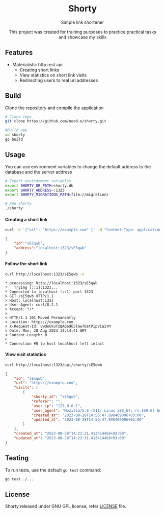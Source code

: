 <p align="center">
<h1 align="center">Shorty</h1>
<p align="center">Simple link shortener </p>
<p align="center">This project was created for training purposes to practice practical tasks and showcase my skills</p>

## Features

  * Materialistic http rest api
    * Creating short links
    * View statistics on short link visits
    * Redirecting users to real url addresses

## Build
Clone the repository and compile the application

```bash
# Clone repo
git clone https://github.com/need-o/shorty.git

#Build app
cd shorty
go build
```

## Usage
You can use environment variables to change the default address to the database and the server address
```bash
# Export environment variables
export SHORTY_DB_PATH=shorty.db
export SHORTY_ADDRESS=:1323
export SHORTY_MIGRATIONS_PATH=file://migrations

# Run shorty
./shorty
```

#### Creating a short link

```bash
curl -d '{"url": "https://example.com" }' -H "Content-Type: application/json" -X POST http://localhost:1323/api/shorty
```

```json
{
    "id":"sE5qwb",
    "address":"localhost:1323/sE5qwb"
}
```

#### Follow the short link

```bash
curl http://localhost:1323/sE5qwb -v
```

```
* processing: http://localhost:1323/sE5qwb
*   Trying [::1]:1323...
* Connected to localhost (::1) port 1323
> GET /sE5qwb HTTP/1.1
> Host: localhost:1323
> User-Agent: curl/8.2.1
> Accept: */*
> 
< HTTP/1.1 301 Moved Permanently
< Location: https://example.com
< X-Request-Id: vwdoUkuTzQAQ6d65lGwTOatPipViaiYM
< Date: Mon, 28 Aug 2023 14:14:41 GMT
< Content-Length: 0
< 
* Connection #0 to host localhost left intact
```
#### View visit statistics

```bash
curl http://localhost:1323/api/shorty/sE5qwb
```

```json
{
    "id": "sE5qwb",
    "url": "https://example.com",
    "visits": [
        {
            "shorty_id": "sE5qwb",
            "referer": "",
            "user_ip": "127.0.0.1",
            "user_agent": "Mozilla/5.0 (X11; Linux x86_64; rv:109.0) Gecko/20100101 Firefox/116.0",
            "created_at": "2023-08-28T14:56:47.898469006+03:00",
            "updated_at": "2023-08-28T14:56:47.898469006+03:00"
        }
    ],
    "created_at": "2023-08-28T14:23:31.413414468+03:00",
    "updated_at": "2023-08-28T14:23:31.413414468+03:00"
}
```

## Testing

To run tests, use the default `go test` command:
```sh
go test ./...
```

## License

Shorty released under GNU GPL license, refer [LICENSE](LICENSE) file.
